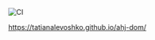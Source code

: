 ![CI](https://github.com/TatianaLevoshko/ahj-dom/actions/workflows/web.yml/badge.svg)

https://tatianalevoshko.github.io/ahj-dom/